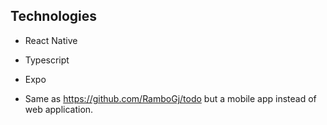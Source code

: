 ## Technologies
- React Native
- Typescript
- Expo

- Same as https://github.com/RamboGj/todo but a mobile app instead of web application.
